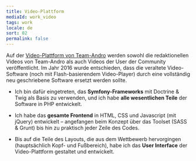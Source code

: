```yaml
---
title: Video-Plattform
mediaId: work_video
tags: work
locale: de
sort: 02
permalink: false
---
```

Auf der [Video-Plattform von Team-Andro](https://www.team-andro.com/tube/) werden sowohl die redaktionellen Videos von Team-Andro als auch Videos der User der Community veröffentlicht. Im Jahr 2016 wurde entschieden, dass die veraltete Video-Software (noch mit Flash-basierendem Video-Player) durch eine vollständig neu geschriebene Software ersetzt werden sollte.

* Ich bin dafür eingetreten, das **Symfony-Frameworks** mit Doctrine&nbsp;&amp; Twig als Basis zu verwenden, und ich habe **alle wesentlichen Teile** der Software in PHP entwickelt.

* Ich habe das **gesamte Frontend** in HTML, CSS und Javascript (mit jQuery) entwickelt &ndash; angefangen beim Konzept über das Toolset (SASS &amp; Grunt) bis hin zu praktisch jeder Zeile des Codes.</p>

* Bis auf die Teile des Layouts, die aus dem Wettbewerb hervorgingen (hauptsächlich Kopf- und Fußbereich), habe ich das **User Interface** der Video-Plattform gestaltet und entwickelt.